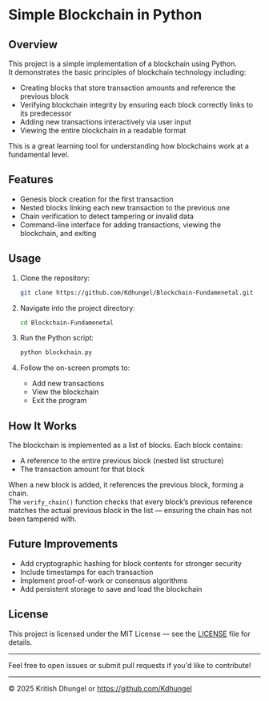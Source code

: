 # Simple Blockchain in Python

## Overview

This project is a simple implementation of a blockchain using Python.  
It demonstrates the basic principles of blockchain technology including:

- Creating blocks that store transaction amounts and reference the previous block
- Verifying blockchain integrity by ensuring each block correctly links to its predecessor
- Adding new transactions interactively via user input
- Viewing the entire blockchain in a readable format

This is a great learning tool for understanding how blockchains work at a fundamental level.

## Features

- Genesis block creation for the first transaction
- Nested blocks linking each new transaction to the previous one
- Chain verification to detect tampering or invalid data
- Command-line interface for adding transactions, viewing the blockchain, and exiting

## Usage

1. Clone the repository:

    ```bash
    git clone https://github.com/Kdhungel/Blockchain-Fundamenetal.git
    ```

2. Navigate into the project directory:

    ```bash
    cd Blockchain-Fundamenetal
    ```

3. Run the Python script:

    ```bash
    python blockchain.py
    ```

4. Follow the on-screen prompts to:

    - Add new transactions
    - View the blockchain
    - Exit the program

## How It Works

The blockchain is implemented as a list of blocks. Each block contains:

- A reference to the entire previous block (nested list structure)
- The transaction amount for that block

When a new block is added, it references the previous block, forming a chain.  
The `verify_chain()` function checks that every block’s previous reference matches the actual previous block in the list — ensuring the chain has not been tampered with.

## Future Improvements

- Add cryptographic hashing for block contents for stronger security
- Include timestamps for each transaction
- Implement proof-of-work or consensus algorithms
- Add persistent storage to save and load the blockchain

## License

This project is licensed under the MIT License — see the [LICENSE](LICENSE) file for details.

---

Feel free to open issues or submit pull requests if you'd like to contribute!

---

© 2025 Kritish Dhungel or https://github.com/Kdhungel

